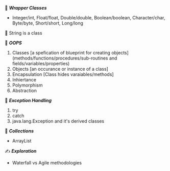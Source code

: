 :beginner: _**Wrapper Classes**_  
- Integer/int, Float/float, Double/double, Boolean/boolean, Character/char, Byte/byte, Short/short, Long/long

:bell: String is a class  


:beginner: _**OOPS**_  
1. Classes [a spefication of blueprint for creating objects] (methods/functions/procedures/sub-routines and fields/variables/properties)
2. Objects [an occurance or instance of a class]
3. Encapsulation [Class hides varaiables/methods]
4. Inhiertance
5. Polymorphism
6. Abstraction

:beginner: _**Exception Handling**_  
1. try
2. catch
3. java.lang.Exception and it's derived classes

:beginner: _**Collections**_  
- ArrayList

:writing_hand: **_Exploration_**  
- Waterfall vs Agile methodologies

